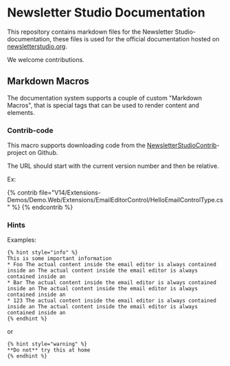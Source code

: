 # Newsletter Studio Documentation

This repository contains markdown files for the Newsletter Studio-documentation, these files is used for the official documentation hosted on [newsletterstudio.org](https://www.newsletterstudio.org).

We welcome contributions.

## Markdown Macros
The documentation system supports a couple of custom "Markdown Macros", that is special tags that can be used to render content and elements.

### Contrib-code
This macro supports downloading code from the [NewsletterStudioContrib](https://github.com/enkelmedia/NewsletterStudioContrib)-project on Github.

The URL should start with the current version number and then be relative.

Ex:

{% contrib file="V14/Extensions-Demos/Demo.Web/Extensions/EmailEditorControl/HelloEmailControlType.cs" %}
{% endcontrib %}

### Hints

Examples:

```
{% hint style="info" %}
This is some important information
* Foo The actual content inside the email editor is always contained inside an The actual content inside the email editor is always contained inside an
* Bar The actual content inside the email editor is always contained inside an The actual content inside the email editor is always contained inside an
* 123 The actual content inside the email editor is always contained inside an The actual content inside the email editor is always contained inside an
{% endhint %}
```
or 

```
{% hint style="warning" %}
**Do not** try this at home
{% endhint %}
```

